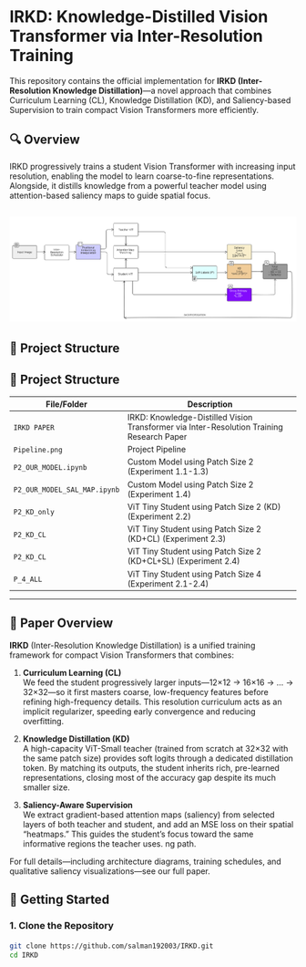 # IRKD: Knowledge-Distilled Vision Transformer via Inter-Resolution Training

This repository contains the official implementation for **IRKD (Inter-Resolution Knowledge Distillation)**—a novel approach that combines Curriculum Learning (CL), Knowledge Distillation (KD), and Saliency-based Supervision to train compact Vision Transformers more efficiently.

## 🔍 Overview

IRKD progressively trains a student Vision Transformer with increasing input resolution, enabling the model to learn coarse-to-fine representations. Alongside, it distills knowledge from a powerful teacher model using attention-based saliency maps to guide spatial focus.

![Pipeline Diagram](Pipeline.png)
---

## 📁 Project Structure

## 📁 Project Structure

| File/Folder                | Description |
|---------------------------|-------------|
| `IRKD PAPER`     | IRKD: Knowledge-Distilled Vision Transformer via Inter-Resolution Training Research Paper |
| `Pipeline.png`                   | Project Pipeline |
| `P2_OUR_MODEL.ipynb`     | Custom Model using Patch Size 2 (Experiment 1.1-1.3) |
| `P2_OUR_MODEL_SAL_MAP.ipynb` | Custom Model using Patch Size 2 (Experiment 1.4) |
| `P2_KD_only`           | ViT Tiny Student using Patch Size 2 (KD) (Experiment 2.2) |
| `P2_KD_CL`           | ViT Tiny Student using Patch Size 2 (KD+CL) (Experiment 2.3) |
| `P2_KD_CL`           | ViT Tiny Student using Patch Size 2 (KD+CL+SL) (Experiment 2.4) |
| `P_4_ALL`                   | ViT Tiny Student using Patch Size 4 (Experiment 2.1-2.4) |


---



## 📖 Paper Overview

**IRKD** (Inter-Resolution Knowledge Distillation) is a unified training framework for compact Vision Transformers that combines:

1. **Curriculum Learning (CL)**  
   We feed the student progressively larger inputs—12×12 → 16×16 → … → 32×32—so it first masters coarse, low-frequency features before refining high-frequency details. This resolution curriculum acts as an implicit regularizer, speeding early convergence and reducing overfitting.

2. **Knowledge Distillation (KD)**  
   A high-capacity ViT-Small teacher (trained from scratch at 32×32 with the same patch size) provides soft logits through a dedicated distillation token. By matching its outputs, the student inherits rich, pre-learned representations, closing most of the accuracy gap despite its much smaller size.

3. **Saliency-Aware Supervision**  
   We extract gradient-based attention maps (saliency) from selected layers of both teacher and student, and add an MSE loss on their spatial “heatmaps.” This guides the student’s focus toward the same informative regions the teacher uses.
ng path. 

For full details—including architecture diagrams, training schedules, and qualitative saliency visualizations—see our full paper.


## 🚀 Getting Started

### 1. Clone the Repository
```bash
git clone https://github.com/salman192003/IRKD.git
cd IRKD
